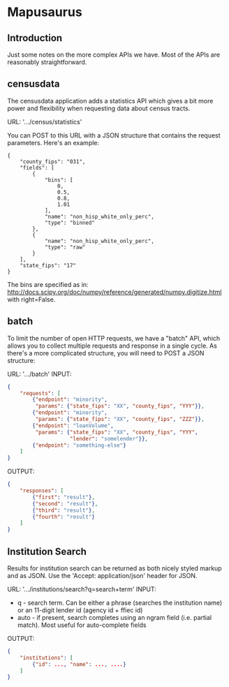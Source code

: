 Mapusaurus
=======

## Introduction

Just some notes on the more complex APIs we have. Most of the APIs are 
reasonably straightforward. 

## censusdata

The censusdata application adds a statistics API which gives a bit more 
power and flexibility when requesting data about census tracts. 

URL: '.../census/statistics'

You can POST to this URL with a JSON structure that contains the request
parameters. Here's an example:

```
{
    "county_fips": "031",
    "fields": [
        {
            "bins": [
                0,
                0.5,
                0.8,
                1.01
            ],
            "name": "non_hisp_white_only_perc",
            "type": "binned"
        },
        {
            "name": "non_hisp_white_only_perc",
            "type": "raw"
        }
    ],
    "state_fips": "17"
}
```

The bins are specified as in:
http://docs.scipy.org/doc/numpy/reference/generated/numpy.digitize.html with
right=False. 

## batch

To limit the number of open HTTP requests, we have a "batch" API, which allows
you to collect multiple requests and response in a single cycle. As there's
a more complicated structure, you will need to POST a JSON structure:

URL: '.../batch'
INPUT:
```json
{
    "requests": [
        {"endpoint": "minority",
         "params": {"state_fips": "XX", "county_fips", "YYY"}},
        {"endpoint": "minority",
         "params": {"state_fips": "XX", "county_fips", "ZZZ"}},
        {"endpoint": "loanVolume",
         "params": {"state_fips": "XX", "county_fips", "YYY",
                    "lender": "somelender"}},
        {"endpoint": "something-else"}
    ]
}
```

OUTPUT:
```json
{
    "responses": [
        {"first": "result"},
        {"second": "result"},
        {"third": "result"},
        {"fourth": "result"}
    ]
}
```

## Institution Search

Results for institution search can be returned as both nicely styled markup
and as JSON. Use the 'Accept: application/json' header for JSON.

URL: '.../institutions/search?q=search+term'
INPUT:

* q - search term. Can be either a phrase (searches the institution name) or
  an 11-digit lender id (agency id + ffiec id)
* auto - if present, search completes using an ngram field (i.e. partial
  match). Most useful for auto-complete fields

OUTPUT:
```json
{
    "institutions": [
        {"id": ..., "name": ..., ....}
    ]
}
```

